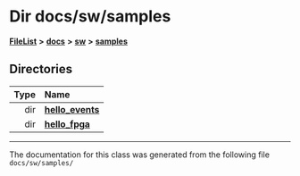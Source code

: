 
# Dir docs/sw/samples



[**FileList**](files.md) **>** [**docs**](dir_49e56c817e5e54854c35e136979f97ca.md) **>** [**sw**](dir_55721a669a8e0900d975c02921addb49.md) **>** [**samples**](dir_9a6968a8846ef48cff617fcd6355d7b4.md)












## Directories

| Type | Name |
| ---: | :--- |
| dir | [**hello\_events**](dir_d66a8e4b979fa79493bebe26e2602d2b.md) <br> |
| dir | [**hello\_fpga**](dir_a3c160366dc832de1042e5d4d49ef034.md) <br> |

















------------------------------
The documentation for this class was generated from the following file `docs/sw/samples/`